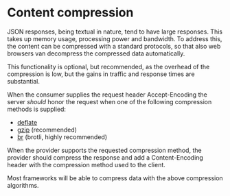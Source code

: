 # Content compression

JSON responses, being textual in nature, tend to have large responses. This takes up memory usage, processing power and bandwidth.
To address this, the content can be compressed with a standard protocols, so that also web browsers van decompress the compressed data automatically.

This functionality is optional, but recommended, as the overhead of the compression is low, but the gains in traffic and response times are substantial.

When the consumer supplies the request header Accept-Encoding the server _should_ honor the request when one of the following compression methods is supplied:

- [deflate](https://en.wikipedia.org/wiki/Deflate)
- [gzip](https://en.wikipedia.org/wiki/Gzip) (recommended)
- [br](https://en.wikipedia.org/wiki/Brotli) (brotli, highly recommended)

When the provider supports the requested compression method, the provider should compress the response and add a Content-Encoding header with the compression method used to the client.

Most frameworks will be able to compress data with the above compression algorithms.
